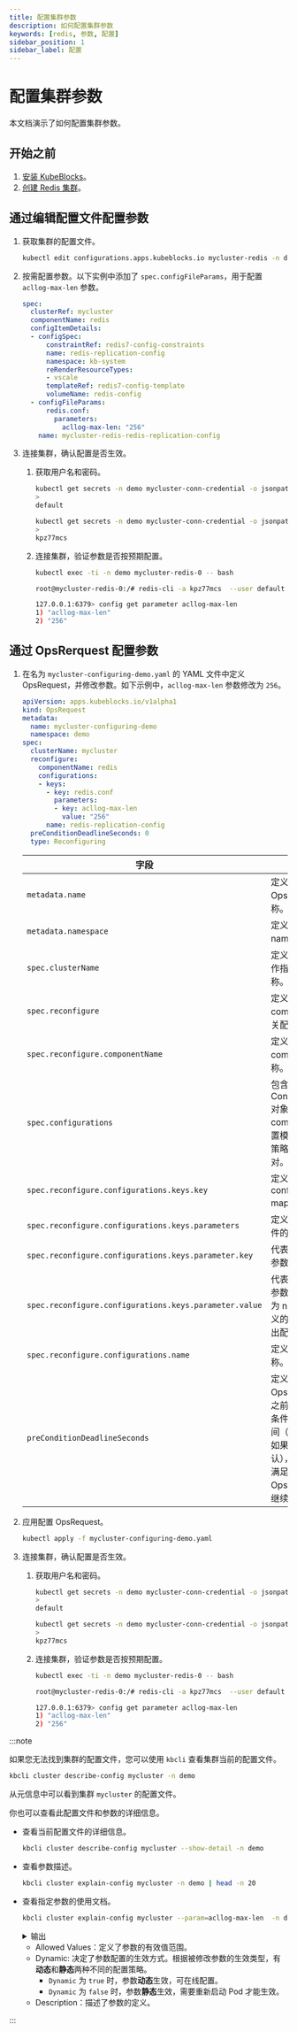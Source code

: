 ```yaml
---
title: 配置集群参数
description: 如何配置集群参数
keywords: [redis, 参数, 配置]
sidebar_position: 1
sidebar_label: 配置
---
```


# 配置集群参数

本文档演示了如何配置集群参数。

## 开始之前

1. [安装 KubeBlocks](./../../installation/install-kubeblocks.md)。
2. [创建 Redis 集群](./../cluster-management/create-and-connect-a-redis-cluster.md)。

## 通过编辑配置文件配置参数

1. 获取集群的配置文件。

   ```bash
   kubectl edit configurations.apps.kubeblocks.io mycluster-redis -n demo
   ```

2. 按需配置参数。以下实例中添加了 `spec.configFileParams`，用于配置 `acllog-max-len` 参数。

    ```yaml
    spec:
      clusterRef: mycluster
      componentName: redis
      configItemDetails:
      - configSpec:
          constraintRef: redis7-config-constraints
          name: redis-replication-config
          namespace: kb-system
          reRenderResourceTypes:
          - vscale
          templateRef: redis7-config-template
          volumeName: redis-config
      - configFileParams:
          redis.conf:
            parameters:
              acllog-max-len: "256"
        name: mycluster-redis-redis-replication-config
    ```

3. 连接集群，确认配置是否生效。

   1. 获取用户名和密码。

      ```bash
      kubectl get secrets -n demo mycluster-conn-credential -o jsonpath='{.data.\username}' | base64 -d
      >
      default

      kubectl get secrets -n demo mycluster-conn-credential -o jsonpath='{.data.\password}' | base64 -d
      >
      kpz77mcs
      ```

   2. 连接集群，验证参数是否按预期配置。

      ```bash
      kubectl exec -ti -n demo mycluster-redis-0 -- bash

      root@mycluster-redis-0:/# redis-cli -a kpz77mcs  --user default

      127.0.0.1:6379> config get parameter acllog-max-len
      1) "acllog-max-len"
      2) "256"
      ```

## 通过 OpsRerquest 配置参数

1. 在名为 `mycluster-configuring-demo.yaml` 的 YAML 文件中定义 OpsRequest，并修改参数。如下示例中，`acllog-max-len` 参数修改为 `256`。

    ```yaml
    apiVersion: apps.kubeblocks.io/v1alpha1
    kind: OpsRequest
    metadata:
      name: mycluster-configuring-demo
      namespace: demo
    spec:
      clusterName: mycluster
      reconfigure:
        componentName: redis
        configurations:
        - keys:
          - key: redis.conf
            parameters:
            - key: acllog-max-len
              value: "256"
          name: redis-replication-config
      preConditionDeadlineSeconds: 0
      type: Reconfiguring
    ```

   | 字段                                                    | 定义     |
   |--------------------------------------------------------|--------------------------------|
   | `metadata.name`                                        | 定义了 Opsrequest 的名称。 |
   | `metadata.namespace`                                   | 定义了集群所在的 namespace。 |
   | `spec.clusterName`                                     | 定义了本次运维操作指向的集群名称。 |
   | `spec.reconfigure`                                     | 定义了需配置的 component 及相关配置更新内容。 |
   | `spec.reconfigure.componentName`                       | 定义了改集群的 component 名称。  |
   | `spec.configurations`                                  | 包含一系列 ConfigurationItem 对象，定义了 component 的配置模板名称、更新策略、参数键值对。 |
   | `spec.reconfigure.configurations.keys.key`             | 定义了 configuration map。 |
   | `spec.reconfigure.configurations.keys.parameters`      | 定义了单个参数文件的键值对列表。 |
   | `spec.reconfigure.configurations.keys.parameter.key`   | 代表您需要编辑的参数名称。|
   | `spec.reconfigure.configurations.keys.parameter.value` | 代表了将要更新的参数值。如果设置为 nil，Key 字段定义的参数将会被移出配置文件。  |
   | `spec.reconfigure.configurations.name`                 | 定义了配置模板名称。  |
   | `preConditionDeadlineSeconds`                          | 定义了本次 OpsRequest 中止之前，满足其启动条件的最长等待时间（单位为秒）。如果设置为 0（默认），则必须立即满足启动条件，OpsRequest 才能继续。|

2. 应用配置 OpsRequest。

   ```bash
   kubectl apply -f mycluster-configuring-demo.yaml
   ```

3. 连接集群，确认配置是否生效。

   1. 获取用户名和密码。

      ```bash
      kubectl get secrets -n demo mycluster-conn-credential -o jsonpath='{.data.\username}' | base64 -d
      >
      default

      kubectl get secrets -n demo mycluster-conn-credential -o jsonpath='{.data.\password}' | base64 -d
      >
      kpz77mcs
      ```

   2. 连接集群，验证参数是否按预期配置。

      ```bash
      kubectl exec -ti -n demo mycluster-redis-0 -- bash

      root@mycluster-redis-0:/# redis-cli -a kpz77mcs  --user default
      
      127.0.0.1:6379> config get parameter acllog-max-len
      1) "acllog-max-len"
      2) "256"
      ```

:::note

如果您无法找到集群的配置文件，您可以使用 `kbcli` 查看集群当前的配置文件。

```bash
kbcli cluster describe-config mycluster -n demo
```

从元信息中可以看到集群 `mycluster` 的配置文件。

你也可以查看此配置文件和参数的详细信息。

* 查看当前配置文件的详细信息。

   ```bash
   kbcli cluster describe-config mycluster --show-detail -n demo
   ```

* 查看参数描述。

  ```bash
  kbcli cluster explain-config mycluster -n demo | head -n 20
  ```

* 查看指定参数的使用文档。
  
  ```bash
  kbcli cluster explain-config mycluster --param=acllog-max-len  -n demo
  ```

  <details>

  <summary>输出</summary>

  ```bash
  component: redis
  template meta:
    ConfigSpec: redis-replication-config  ComponentName: redis    ClusterName: mycluster

  Configure Constraint:
    Parameter Name:     acllog-max-len
    Allowed Values:     [1-10000]
    Scope:              Global
    Dynamic:            true
    Type:               integer
    Description:    
  ```

  </details>

  * Allowed Values：定义了参数的有效值范围。
  * Dynamic: 决定了参数配置的生效方式。根据被修改参数的生效类型，有**动态**和**静态**两种不同的配置策略。
    * `Dynamic` 为 `true` 时，参数**动态**生效，可在线配置。
    * `Dynamic` 为 `false` 时，参数**静态**生效，需要重新启动 Pod 才能生效。
  * Description：描述了参数的定义。

:::

